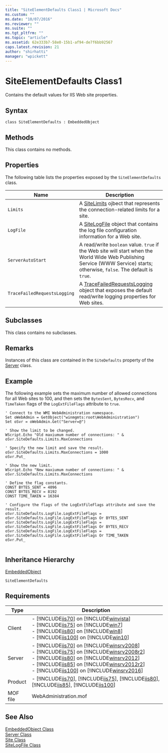 ```yaml
---
title: "SiteElementDefaults Class1 | Microsoft Docs"
ms.custom: ""
ms.date: "10/07/2016"
ms.reviewer: ""
ms.suite: ""
ms.tgt_pltfrm: ""
ms.topic: "article"
ms.assetid: 62e333b7-58e0-15b1-af94-de7f6bb92567
caps.latest.revision: 21
author: "shirhatti"
manager: "wpickett"
---
```

# SiteElementDefaults Class1
Contains the default values for IIS Web site properties.  
  
## Syntax  
  
```vbs  
class SiteElementDefaults : EmbeddedObject  
```  
  
## Methods  
 This class contains no methods.  
  
## Properties  
 The following table lists the properties exposed by the `SiteElementDefaults` class.  
  
|Name|Description|  
|----------|-----------------|  
|`Limits`|A [SiteLimits](../wmi-provider/sitelimits-class1.md) ojbect that represents the connection-related limits for a site.|  
|`LogFile`|A [SiteLogFile](../wmi-provider/sitelogfile-class1.md) object that contains the log file configuration information for a Web site.|  
|`ServerAutoStart`|A read/write `boolean` value. `true` if the Web site will start when the World Wide Web Publishing Service (WWW Service) starts; otherwise, `false`. The default is `true`.|  
|`TraceFailedRequestsLogging`|A [TraceFailedRequestsLogging](../wmi-provider/tracefailedrequestslogging-class1.md) object that exposes the default read/write logging properties for Web sites.|  
  
## Subclasses  
 This class contains no subclasses.  
  
## Remarks  
 Instances of this class are contained in the `SiteDefaults` property of the [Server](../wmi-provider/server-class1.md) class.  
  
## Example  
 The following example sets the maximum number of allowed connections for all Web sites to 100, and then sets the `BytesSent`, `BytesRecv`, and `TimeTaken` flags of the `LogExtFileFlags` attribute to `true`.  
  
```  
' Connect to the WMI WebAdministration namespace.  
Set oWebAdmin = GetObject("winmgmts:root\WebAdministration")  
Set oSvr = oWebAdmin.Get("Server=@")  
  
' Show the limit to be changed.  
WScript.Echo "Old maxiumum number of connections: " & oSvr.SiteDefaults.Limits.MaxConnections  
  
' Specify the new limit and save the result.  
oSvr.SiteDefaults.Limits.MaxConnections = 1000  
oSvr.Put_  
  
' Show the new limit.  
WScript.Echo "New maxiumum number of connections: " & oSvr.SiteDefaults.Limits.MaxConnections  
  
' Define the flag constants.  
CONST BYTES_SENT = 4096  
CONST BYTES_RECV = 8192  
CONST TIME_TAKEN = 16384  
  
' Configure the flags of the LogExtFileFlags attribute and save the result.  
oSvr.SiteDefaults.LogFile.LogExtFileFlags = oSvr.SiteDefaults.LogFile.LogExtFileFlags Or BYTES_SENT  
oSvr.SiteDefaults.LogFile.LogExtFileFlags = oSvr.SiteDefaults.LogFile.LogExtFileFlags Or BYTES_RECV  
oSvr.SiteDefaults.LogFile.LogExtFileFlags = oSvr.SiteDefaults.LogFile.LogExtFileFlags Or TIME_TAKEN  
oSvr.Put_  
  
```  
  
## Inheritance Hierarchy  
 [EmbeddedObject](../wmi-provider/embeddedobject-class1.md)  
  
 `SiteElementDefaults`  
  
## Requirements  
  
|Type|Description|  
|----------|-----------------|  
|Client|-   [!INCLUDE[iis70](../wmi-provider/includes/iis70-md.md)] on [!INCLUDE[winvista](../wmi-provider/includes/winvista-md.md)]<br />-   [!INCLUDE[iis75](../wmi-provider/includes/iis75-md.md)] on [!INCLUDE[win7](../wmi-provider/includes/win7-md.md)]<br />-   [!INCLUDE[iis80](../wmi-provider/includes/iis80-md.md)] on [!INCLUDE[win8](../wmi-provider/includes/win8-md.md)]<br />-   [!INCLUDE[iis100](../wmi-provider/includes/iis100-md.md)] on [!INCLUDE[win10](../wmi-provider/includes/win10-md.md)]|  
|Server|-   [!INCLUDE[iis70](../wmi-provider/includes/iis70-md.md)] on [!INCLUDE[winsrv2008](../wmi-provider/includes/winsrv2008-md.md)]<br />-   [!INCLUDE[iis75](../wmi-provider/includes/iis75-md.md)] on [!INCLUDE[winsrv2008r2](../wmi-provider/includes/winsrv2008r2-md.md)]<br />-   [!INCLUDE[iis80](../wmi-provider/includes/iis80-md.md)] on [!INCLUDE[winsrv2012](../wmi-provider/includes/winsrv2012-md.md)]<br />-   [!INCLUDE[iis85](../wmi-provider/includes/iis85-md.md)] on [!INCLUDE[winsrv2012r2](../wmi-provider/includes/winsrv2012r2-md.md)]<br />-   [!INCLUDE[iis100](../wmi-provider/includes/iis100-md.md)] on [!INCLUDE[winsrv2016](../wmi-provider/includes/winsrv2016-md.md)]|  
|Product|-   [!INCLUDE[iis70](../wmi-provider/includes/iis70-md.md)], [!INCLUDE[iis75](../wmi-provider/includes/iis75-md.md)], [!INCLUDE[iis80](../wmi-provider/includes/iis80-md.md)], [!INCLUDE[iis85](../wmi-provider/includes/iis85-md.md)], [!INCLUDE[iis100](../wmi-provider/includes/iis100-md.md)]|  
|MOF file|WebAdministration.mof|  
  
## See Also  
 [EmbeddedObject Class](../wmi-provider/embeddedobject-class1.md)   
 [Server Class](../wmi-provider/server-class1.md)   
 [Site Class](../wmi-provider/site-class1.md)   
 [SiteLogFile Class](../wmi-provider/sitelogfile-class1.md)